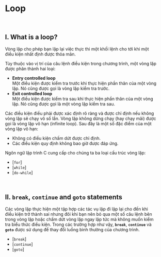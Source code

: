 # Loop

<br />

## I. What is a loop?

Vòng lặp cho phép bạn lặp lại việc thực thi một khối lệnh cho tới khi một điều kiện nhất định được thỏa mãn.

Tùy thuộc vào vị trí của câu lệnh điều kiện trong chương trình, một vòng lặp được phân thành hai loại:
- **Entry controlled loop**  
  Một điều kiện được kiểm tra trước khi thực hiện phần thân của một vòng lặp. Nó cũng được gọi là vòng lặp kiểm tra trước.
- **Exit controlled loop**  
  Một điều kiện được kiểm tra sau khi thực hiện phần thân của một vòng lặp. Nó cũng được gọi là một vòng lặp kiểm tra sau.

Các điều kiện điều phải được xác định rõ ràng và được chỉ định nếu không vòng lặp sẽ chạy vô số lần. Vòng lặp không dừng chạy (hay chạy mãi) được gọi là vòng lặp vô hạn (infinite loop). Sau đây là một số đặc điểm của một vòng lặp vô hạn:
- Không có điều kiện chấm dứt được chỉ định.
- Các điều kiện quy định không bao giờ được đáp ứng.

Ngôn ngữ lập trình C cung cấp cho chúng ta ba loại cấu trúc vòng lặp:
- [`for`]
- [`while`]
- [`do-while`]

<br />

## II. **`break`**, **`continue`** and **`goto`** statements

Các vòng lặp thực hiện một tập hợp các tác vụ lặp đi lặp lại cho đến khi điều kiện trở thành sai nhưng đôi khi bạn nên bỏ qua một số câu lệnh bên trong vòng lặp hoặc chấm dứt vòng lặp ngay lập tức mà không muốn kiểm tra biểu thức điều kiện. Trong các trường hợp như vậy, **`break`**, **`continue`** và **`goto`** được sử dụng để thay đổi luồng bình thường của chương trình.

- [`break`]
- [`continue`]
- [`goto`]


<br />


